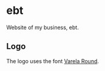 # ebt
Website of my business, ebt.

## Logo
The logo uses the font [Varela Round](https://fonts.google.com/specimen/Varela+Round).
